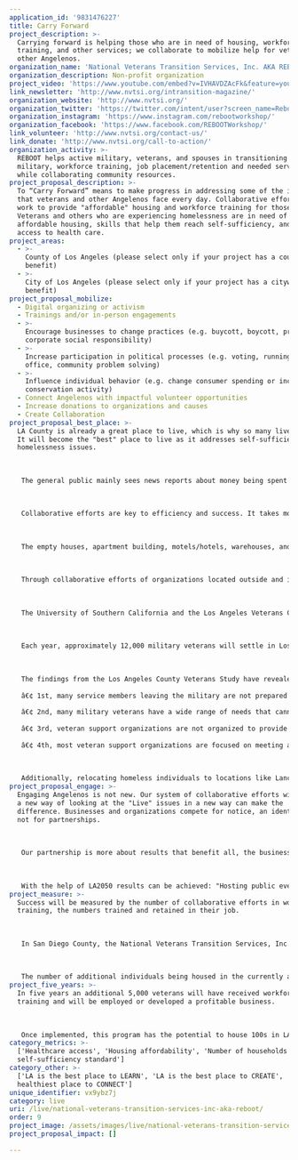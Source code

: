 ```yaml
---
application_id: '9831476227'
title: Carry Forward
project_description: >-
  Carrying forward is helping those who are in need of housing, workforce
  training, and other services; we collaborate to mobilize help for veterans and
  other Angelenos.
organization_name: 'National Veterans Transition Services, Inc. AKA REBOOT'
organization_description: Non-profit organization
project_video: 'https://www.youtube.com/embed?v=IVHAVDZAcFk&feature=youtu.be'
link_newsletter: 'http://www.nvtsi.org/intransition-magazine/'
organization_website: 'http://www.nvtsi.org/'
organization_twitter: 'https://twitter.com/intent/user?screen_name=RebootWorkshop'
organization_instagram: 'https://www.instagram.com/rebootworkshop/'
organization_facebook: 'https://www.facebook.com/REBOOTWorkshop/'
link_volunteer: 'http://www.nvtsi.org/contact-us/'
link_donate: 'http://www.nvtsi.org/call-to-action/'
organization_activity: >-
  REBOOT helps active military, veterans, and spouses in transitioning from the
  military, workforce training, job placement/retention and needed services
  while collaborating community resources.
project_proposal_description: >-
  To “Carry Forward” means to make progress in addressing some of the issues
  that veterans and other Angelenos face every day. Collaborative efforts can
  work to provide "affordable" housing and workforce training for those in need.
  Veterans and others who are experiencing homelessness are in need of
  affordable housing, skills that help them reach self-sufficiency, and easy
  access to health care.
project_areas:
  - >-
    County of Los Angeles (please select only if your project has a countywide
    benefit)
  - >-
    City of Los Angeles (please select only if your project has a citywide
    benefit)
project_proposal_mobilize:
  - Digital organizing or activism
  - Trainings and/or in-person engagements
  - >-
    Encourage businesses to change practices (e.g. buycott, boycott, promote
    corporate social responsibility)
  - >-
    Increase participation in political processes (e.g. voting, running for
    office, community problem solving)
  - >-
    Influence individual behavior (e.g. change consumer spending or increase
    conservation activity)
  - Connect Angelenos with impactful volunteer opportunities
  - Increase donations to organizations and causes
  - Create Collaboration
project_proposal_best_place: >-
  LA County is already a great place to live, which is why so many live there.
  It will become the "best" place to live as it addresses self-sufficiency and
  homelessness issues. 
   
   
   
   The general public mainly sees news reports about money being spent on the less fortunate, but new housing won't become available for at least 3 years. They want results now.
   
   
   
   Collaborative efforts are key to efficiency and success. It takes more than money, it takes activities that "Carry Forward" the city and county. We will reach out to include organizations, businesses, and government agencies.
   
   
   
   The empty houses, apartment building, motels/hotels, warehouses, and other building with good bones will stand strong as they are converted to sustainable living environments. The first step will be to lease homes to house homeless individuals and veterans who are in need of housing so they have a safe place to live while attending free workforce training and connecting individuals to needed services.
   
   
   
   Through collaborative efforts of organizations located outside and inside the city of LA and LA County, efforts are increased. Neighboring counties and organizations know about the challenges that exist in LA County and want to help in the efforts to "Carry Forward" their communities.
   
   
   
   The University of Southern California and the Los Angeles Veterans Collaborative did a study of California Veterans, finding and concluding the following: 
   
   
   
   Each year, approximately 12,000 military veterans will settle in Los Angeles County as they transition out of the military, joining the 325,000 veterans who currently reside here. For the most part, veterans in California and Los Angeles County reflect the larger national demographics, with the exception that the local population has more Hispanic and Asian veterans than the national average. 
   
   
   
   The findings from the Los Angeles County Veterans Study have revealed several overarching issues that deserve attention:
   
   â€¢ 1st, many service members leaving the military are not prepared for the transition.
   
   â€¢ 2nd, many military veterans have a wide range of needs that cannot be easily provided by a single organization.
   
   â€¢ 3rd, veteran support organizations are not organized to provide holistic support to current and returning veterans.
   
   â€¢ 4th, most veteran support organizations are focused on meeting acute and chronic needs of veterans, such as homelessness, immediate or severe health issues, or acute or chronic unemployment. Very little attention is given to preventing these conditions or intervening early to prevent them from becoming chronic.
   
   
   
   Additionally, relocating homeless individuals to locations like Lancaster, Apple Valley, and Hesperia which have available jobs, lower rents, and price of properties. This will help lower the density in the City of Los Angeles. Many would be willing to relocate. They need and want help, but they do not have the means to move and know the resources that are available in other areas of the state.
project_proposal_engage: >-
  Engaging Angelenos is not new. Our system of collaborative efforts will create
  a new way of looking at the "Live" issues in a new way can make the
  difference. Businesses and organizations compete for notice, an identity, but
  not for partnerships. 
   
   
   
   Our partnership is more about results that benefit all, the businesses, their customers who are veterans and Angelenos who are wealthy or less fortunate.
   
   
   
   With the help of LA2050 results can be achieved: "Hosting public events" and "Communications support, including traditional media, social media, and LA2050 newsletter" will create greater awareness and more collaborative efforts.
project_measure: >-
  Success will be measured by the number of collaborative efforts in workforce
  training, the numbers trained and retained in their job.
   
   
   
   In San Diego County, the National Veterans Transition Services, Inc. has seen 95-97% success in job training and at least a 9-month retention of employment.
   
   
   
   The number of additional individuals being housed in the currently available locations will lead to even more individuals to be housed.
project_five_years: >-
  In five years an additional 5,000 veterans will have received workforce
  training and will be employed or developed a profitable business.
   
   
   
   Once implemented, this program has the potential to house 100s in LA. Moving able-bodied homeless Angelenos to locations where work and housing are available will decrease the density of the city's homeless population.
category_metrics: >-
  ['Healthcare access', 'Housing affordability', 'Number of households below the
  self-sufficiency standard']
category_other: >-
  ['LA is the best place to LEARN', 'LA is the best place to CREATE', 'LA is the
  healthiest place to CONNECT']
unique_identifier: vx9ybz7j
category: live
uri: /live/national-veterans-transition-services-inc-aka-reboot/
order: 9
project_image: /assets/images/live/national-veterans-transition-services-inc-aka-reboot.jpg
project_proposal_impact: []

---
```

